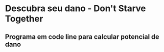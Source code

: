 # Descubra seu dano - Don't Starve Together

## Programa em code line para calcular potencial de dano